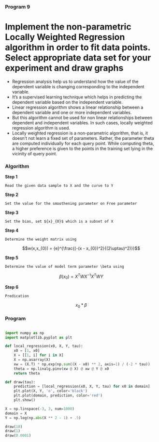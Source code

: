 ### Program 9
# Implement the non-parametric Locally Weighted Regression algorithm in order to fit data points.  Select appropriate data set for your experiment and draw graphs

- Regression analysis help us to understand how the value of the dependent variable is changing corresponding to the independent variable.
- It’s a supervised learning technique which helps in predicting the dependent variable based on the independent variable.
- Linear regression algorithm shows a linear relationship between a dependent variable and one or more independent variables.
- But this algorithm cannot be used for non linear relationships between dependent and independent variables. In such cases, locally weighted regression algorithm is used.
- Locally weighted regression is a non-parametric algorithm, that is, it doesn’t not learn a fixed set of parameters. Rather, the parameter theta are computed individually for each query point. While computing theta, a higher preference is given to the points in the training set lying in the vicinity of query point.

### Algorithm
**Step 1** <br />
```
Read the given data sample to X and the curve to Y 
```
**Step 2** <br />
```
Set the value for the smoothening parameter on Free parameter
```
**Step 3** <br />
```
Set the bias, set ${x}_{0}$ which is a subset of X
```
**Step 4** <br />
```
Determine the weight matrix using
```
```math
w(x,x_{0}) = {e}^{\frac{(-(x - x_{0})^2}{(2\uptau)^2)}}
```

**Step 5**
```
Determine the value of model term parameter \beta using
```
```math
\beta (x_{0}) = {{X}^{T}WX}^{-1} {X}^{T}WY
```
**Step 6** <br />
```
Predication
```
```math
x_{0} * \beta
```

### Program
```python

import numpy as np
import matplotlib.pyplot as plt

def local_regression(x0, X, Y, tau):
    x0 = [1, x0]
    X = [[1, i] for i in X]
    X = np.asarray(X)
    xw = (X.T) * np.exp(np.sum((X - x0) ** 2, axis=1) / (-2 * tau))
    theta = np.linalg.pinv(xw @ X) @ xw @ Y @ x0
    return theta

def draw(tau):
    prediction = [local_regression(x0, X, Y, tau) for x0 in domain]
    plt.plot(X, Y, 'o', color='black')
    plt.plot(domain, prediction, color='red')
    plt.show()

X = np.linspace(-3, 3, num=1000)
domain = X
Y = np.log(np.abs(X ** 2 - 1) + .5)

draw(10)
draw(1)
draw(0.0001)
```
